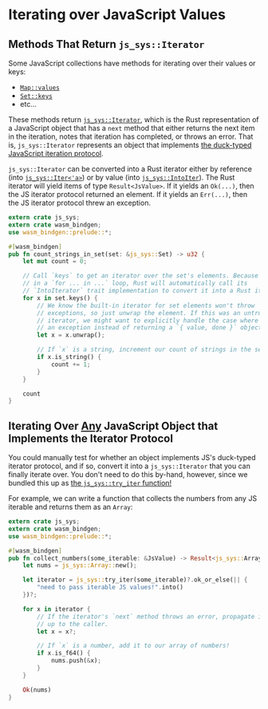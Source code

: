 # Iterating over JavaScript Values

## Methods That Return `js_sys::Iterator`

Some JavaScript collections have methods for iterating over their values or
keys:

* [`Map::values`](https://rustwasm.github.io/wasm-bindgen/api/js_sys/struct.Map.html#method.values)
* [`Set::keys`](https://rustwasm.github.io/wasm-bindgen/api/js_sys/struct.Set.html#method.keys)
* etc...

These methods return
[`js_sys::Iterator`](https://rustwasm.github.io/wasm-bindgen/api/js_sys/struct.Iterator.html),
which is the Rust representation of a JavaScript object that has a `next` method
that either returns the next item in the iteration, notes that iteration has
completed, or throws an error. That is, `js_sys::Iterator` represents an object
that implements [the duck-typed JavaScript iteration
protocol](https://developer.mozilla.org/en-US/docs/Web/JavaScript/Reference/Iteration_protocols).

`js_sys::Iterator` can be converted into a Rust iterator either by reference
(into
[`js_sys::Iter<'a>`](https://rustwasm.github.io/wasm-bindgen/api/js_sys/struct.Iter.html))
or by value (into
[`js_sys::IntoIter`](https://rustwasm.github.io/wasm-bindgen/api/js_sys/struct.IntoIter.html)). The
Rust iterator will yield items of type `Result<JsValue>`. If it yields an
`Ok(...)`, then the JS iterator protocol returned an element. If it yields an
`Err(...)`, then the JS iterator protocol threw an exception.

```rust
extern crate js_sys;
extern crate wasm_bindgen;
use wasm_bindgen::prelude::*;

#[wasm_bindgen]
pub fn count_strings_in_set(set: &js_sys::Set) -> u32 {
    let mut count = 0;

    // Call `keys` to get an iterator over the set's elements. Because this is
    // in a `for ... in ...` loop, Rust will automatically call its
    // `IntoIterator` trait implementation to convert it into a Rust iterator.
    for x in set.keys() {
        // We know the built-in iterator for set elements won't throw
        // exceptions, so just unwrap the element. If this was an untrusted
        // iterator, we might want to explicitly handle the case where it throws
        // an exception instead of returning a `{ value, done }` object.
        let x = x.unwrap();

        // If `x` is a string, increment our count of strings in the set!
        if x.is_string() {
            count += 1;
        }
    }

    count
}
```

## Iterating Over <u>Any</u> JavaScript Object that Implements the Iterator Protocol

You could manually test for whether an object implements JS's duck-typed
iterator protocol, and if so, convert it into a `js_sys::Iterator` that you can
finally iterate over. You don't need to do this by-hand, however, since we
bundled this up as [the `js_sys::try_iter`
function!](https://rustwasm.github.io/wasm-bindgen/api/js_sys/fn.try_iter.html)

For example, we can write a function that collects the numbers from any JS
iterable and returns them as an `Array`:

```rust
extern crate js_sys;
extern crate wasm_bindgen;
use wasm_bindgen::prelude::*;

#[wasm_bindgen]
pub fn collect_numbers(some_iterable: &JsValue) -> Result<js_sys::Array, JsValue> {
    let nums = js_sys::Array::new();

    let iterator = js_sys::try_iter(some_iterable)?.ok_or_else(|| {
        "need to pass iterable JS values!".into()
    })?;

    for x in iterator {
        // If the iterator's `next` method throws an error, propagate it
        // up to the caller.
        let x = x?;

        // If `x` is a number, add it to our array of numbers!
        if x.is_f64() {
            nums.push(&x);
        }
    }

    Ok(nums)
}
```
